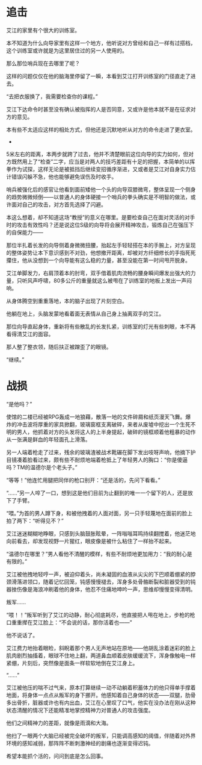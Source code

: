 # 追击

艾江的家里有个很大的训练室。

本不知道为什么向导家里有这样一个地方，他听说对方曾经和自己一样有过搭档，这个训练室或许就是为这里居住过的另一人使用的。

那么那位哨兵现在去哪里了呢？

这样的问题仅仅在他的脑海里停留了一瞬，本看到艾江打开训练室的门径直走了进去。

“去把衣服换了，我需要检查你的课程。”

艾江下达命令时甚至没有确认被指挥的人是否同意，又或许是他本就不是在征求对方的意见。

本有些不太适应这样的相处方式，但他还是沉默地听从对方的命令走进了更衣室。

-

5米左右的距离，本两步就跨了过去，他并不清楚眼前这位向导的实力如何，但对方既然用上了“检查”二字，应当是对两人的技巧差距有十足的把握，本简单的以挥拳作为试探，这样无论是被抵挡后继续变招循序渐进，又或者是艾江对自身实力估计错误闪躲不急，他也能够避免误伤及时收手。

哨兵被强化后的感官让他看到面前矮他一个头的向导双膝微弯，整体呈现一个侧身的趋势微微倾倒——以普通人的身体硬接一个哨兵的拳头确实是不明智的做法，或许面对自己的攻击，对方首先选择了闪避。

本这么想着，却不知道这场“教授”的意义在哪里。是要检查自己在面对灵活的对手时的攻击有效性吗？还是说这位S级的向导将会展开精神攻击，锻炼自己在强压下的自保能力——

那位半扎着长发的向导侧着身微微扭腰，抬起左手轻轻搭在本的手腕上，对方呈现的整体姿势让本下意识感到不对劲，他想撤开距离，却被对方纤细修长的手指死死攥住，他从没想到一个向导能有这么稳的力量，甚至没能在第一时间甩开脱身。

艾江单脚发力，右肩顶着本的肘弯，双手借着肌肉流畅的腰身瞬间爆发出强大的力量，只听风声呼啸，80多公斤的重量就这么被甩在了训练室的地板上发出一声闷响。

从身体腾空到重重落地，本的脑子出现了片刻空白。

他躺在地上，头脑发蒙地看着面无表情从自己身上抽离双手的艾江。

那位向导直起身体，重新将有些散乱的长发扎紧，训练室的灯光有些刺眼，本不再看得清艾江的面容。

那人整了整衣领，随后扶正被蹭歪了的眼镜。

“继续。”

# 战损

“是他吗？”

使馆的二楼已经被RPG轰成一地狼藉，散落一地的文件碎屑和纸页漫天飞舞。爆炸的冲击波将厚重的家具掀翻，玻璃窗框支离破碎，来者从废墟中挖出一个生死不明的男人，他抓着对方的头发将这人的上半身提起，破碎的镜框顺着他粗暴的动作从一张满是鲜血的年轻面孔上滑落。

另一人端着枪走了过来，残余的玻璃渣被战术靴碾在脚下发出吱呀声响，他摘下护目镜凑着脸看过来，颇有些不耐烦地端着枪抵上了年轻男人的胸口：“你是傻逼吗？TM的温德尔是个老头子。”

“等等！”他连忙用腿把同伴的枪口别开：“还是活的，先问下看看。”

“……”另一人啐了一口，想到这是他们目前为止翻到的唯一一个留下的人，还是放下了手臂。

“喂。”为首的男人蹲下身，和被他拽着的人面对面，另一只手轻蔑地在面前的脸上拍了两下：“听得见不？”

艾江迷迷糊糊地睁眼，只感到头脑鼓胀眩晕，一阵嗡嗡耳鸣持续翻搅着，他迷茫地向前看去，却发现视野一片猩红，眼皮像是被什么粘住了一样抬不起来。

“温德尔在哪里？”男人看他不清醒的模样，有些不耐烦地更加用力：“我的耐心是有限的。”

艾江被他拽地轻哼一声，被迫仰着头，尚未凝固的血液从尖尖的下巴顺着绷紧的脖颈滑落进领口，随着记忆回笼，钝感慢慢褪去，浑身多处骨骼断裂和脏器受到的钝器挫伤像是海浪冲刷着他的身体，他忍不住痛地呻吟一声，思维却慢慢变得清明。

叛军……

“喂！！”叛军听到了艾江的动静，耐心彻底耗尽，他直接把人甩在地上，步枪的枪口重重撵在艾江脸上：“不会说的话，那你活着也——”

他不说话了。

艾江费力地抬着眼睑，斜睨着那个男人无声地站在原地——他胡乱涂着迷彩的脸上肌肉剧烈抽搐着，眼球不住地上翻，两道鼻血顺着皮肤缓缓流下，浑身像触电一样紧绷，片刻后，突然像是面条一样软软地倒在艾江身上。

“……”

艾江被他压的喘不过气来，原本打算继续一动不动躺着积蓄体力的他只得单手撑着地面，将身体一点点从叛军的身下挪开。他感知着自己身体的状态——双腿，肋骨多出骨折，脏器或许也有内出血，艾江在心里叹了口气，他实在没办法在刚从这种状态清醒的情况下还能精准地掌控精神力对普通人的攻击强度。

他们之间精神力的差距，就像是雨滴和大海。

他扫了一眼两个大脑已经被完全破坏的叛军，只能调高感知的阈值，伴随着对外界环境的感知减弱，那阵阵不断刺激神经的剧痛也逐渐变得迟钝。

希望本能抓个活的，问问到底是怎么回事。






